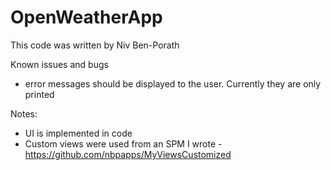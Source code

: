 # OpenWeatherApp
This code was written by Niv Ben-Porath


Known issues and bugs
* error messages should be displayed to the user. Currently they are only printed


Notes:
* UI is implemented in code
* Custom views were used from an SPM I wrote - https://github.com/nbpapps/MyViewsCustomized 

